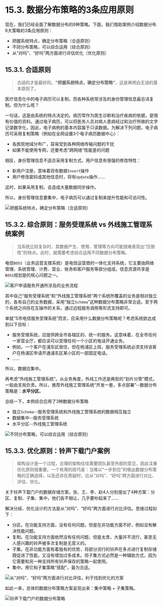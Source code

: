 # 15.3. 数据分布策略的3条应用原则

现在，我们已经全面了解数据分布的6种策略。下面，我们借助案例介绍数据分布6大策略的3条应用原则：

- 把握系统特点，确定分布策略（合适原则）
- 不同分布策略，可以综合运用（综合原则）
- 从“对吗”、“好吗”两方面进行评估优化（优化原则）

## 15.3.1. 合适原则

> 合适的才是最好的。**“把握系统特点，确定分布策略”**，这是再明白无误的基本原则了。

医疗信息化中的电子病历可以复制，而各种系统常涉及的身份管理信息最忌讳复制。但为什么呢？

一句话，这是由系统的特点决定的。病历常作为医生诊断和治疗疾病的依据，是很有价值的资料。通过电子病历，可以将医务人员对病人患病经过和治疗所做的文字记录数字化，因此，电子病例的基本内容属于只读数据。为解决下列问题，电子病历可采用复制策略（例如在全网设置3个电子病历数据中心）：

- 各医院地域分布广，容易受到各种网络传输问题的干扰
- 如果不能使用专网，还要考虑“跨网络”性能差的问题
  
相反，身份管理信息不适合采用复制方式。用户信息有很强的修改特性：

- 新用户注册，意味着将有数据`Insert`操作
- 用户修改密码或其他信息时，将有`Update`操作......

这时，如果采用复制，会造成大量数据同步操作。

所以，身份管理信息要集中，电子病历可以通过复制来提升性能和可访问性。

![把握系统特点，确定分布策略（合适原则）](images/把握系统特点，确定分布策略（合适原则）.png)

## 15.3.2. 综合原则：服务受理系统 vs 外线施工管理系统案例

> 当系统比较复杂时，其数据产生、使用、管理等方向可能很难表现出“压倒性”的特点。此时，就需要考虑综合运用不同数据分布策略。

电信`BOSS`（业务运营支撑系统）是电信运营商的一体化支持系统，它主要由网络管理、系统管理、计费、营业、账务和客户服务等部分组成。信息资源共享是`BOSS`规划是的核心问题之一。

![客户申请服务开通所涉及的业务流程](images/客户申请服务开通所涉及的业务流程.png)

其中自己“服务受理系统”和“外线施工管理系统”两个系统所覆盖的业务是相对独立的，各有自己的业务数据，采用“独立`Schema`”这种数据分布策略非常合适。至于两个系统之间存在互操作的关系，通过远程服务调用等形式支持即可。

单就“S市电信服务受理系统”而言，应采用什么数据分布策略呢？考虑系统欲达成到以下目标：

- 服务受理系统，应提供跨全市各辖区的、统一的服务。这意味着，在全市任何一家营业厅，都应该可以受理任何一个小区的电话开通业务。
- 例如，一个客户在浦东区居住，但在杨浦区上班，服务受理系统必须支持该客户在杨浦区申请开通浦东区某小区的一部固定电话。
- ......

所以，数据应集中。

再考虑“外线施工管理系统”。从业务角度，外线工作还是典型的“划片分管”模式，一般由支局负责。所以，推荐外线施工管理系统“开发一套，多点部署”--数据分布策略是：**水平分区**。

总结一下，本例综合应用了3种数据分布策略

- 独立`Schema`--服务受理系统和外线施工管理系统的数据相互独立
- 数据集中--服务受理系统
- 水平分区--外线施工管理系统

![不同分布策略，可以综合运用（综合原则）](images/不同分布策略，可以综合运用（综合原则）.png)

## 15.3.3. 优化原则：铃声下载门户案例

> 架构设计是一个过程，合理的架构往往需要团队甚至外部的意见，因此注重优化原则很重要。一个有用的技巧是：当难以“一步到位”的做出数据分布策略的正确选择，以及还存在质疑时，应从“对吗”、“好吗”两方面进行对比、评估、优化。

关于铃声下载门户的数据存储方案，张、王、李、赵4人分别提出了4种方案：分区、复制、子集、集中，他们各不相让，几乎要吵起来了......

解决分歧、优化设计的方法是从“对吗”、“好吗”两方面进行对比评估。思维过程如下：

- 分区。在功能支持方面，没有任何问题。但是在非功能方面不好，例如没有解决性能问题。
- 复制。在功能支持方面依然没有任何问题，但是太贵，大量并不流行，甚至无人感兴趣的铃声被多次复制是无意义的。
- 子集。在非功能方面有着独有的优势，将部分流行的铃声在多点进行复制存储既促进了性能，又没有增加过多成本。但子集方式必然是一种辅助方式，因为它需要和另一种支持所有铃声保存的策略一起使用。
- 集中。用它和子集策略“搭配”，最为合适。

![从“对吗”、“好吗”两方面进行对比评估，利于找到优化的方案](images/从“对吗”、“好吗”两方面进行对比评估，利于找到优化的方案.png)

如此一来，总体的数据分布策略方案呈现出来：集中策略 + 子集策略。

![铃声下载门户的数据分布策略](images/铃声下载门户的数据分布策略.png)

